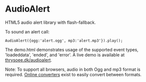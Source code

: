 AudioAlert
==========

HTML5 audio alert library with flash-fallback.

To sound an alert call:

    AudioAlert({ogg:'alert.ogg', mp3:'alert.mp3'}).play();

The demo.html demonstrates usage of the supported event types, 'loadeddata', 'ended', and 'error'. A live demo is available at [thrysoee.dk/audioalert](http://thrysoee.dk/audioalert).


Note: To support all browsers, audio in both Ogg and mp3 format is required. [Online converters](http://audio.online-convert.com) exist to easily convert between formats.


